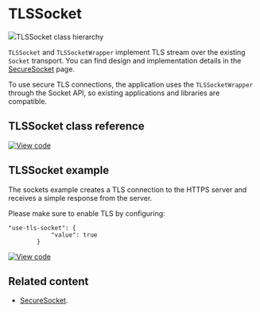 # TLSSocket

<span class="images">![](https://os.mbed.com/docs/mbed-os/development/mbed-os-api-doxy/class_t_l_s_socket.png)<span>TLSSocket class hierarchy</span></span>

`TLSSocket` and `TLSSocketWrapper` implement TLS stream over the existing `Socket` transport. You can find design and implementation details in the [SecureSocket](../apis/secure-socket.html) page.

To use secure TLS connections, the application uses the `TLSSocketWrapper` through the Socket API, so existing applications and libraries are compatible.

## TLSSocket class reference

[![View code](https://www.mbed.com/embed/?type=library)](https://os.mbed.com/docs/mbed-os/development/mbed-os-api-doxy/class_t_l_s_socket.html)

## TLSSocket example

The sockets example creates a TLS connection to the HTTPS server and receives a simple response from the server.

Please make sure to enable TLS by configuring:
```
"use-tls-socket": {
            "value": true
        }
```

[![View code](https://www.mbed.com/embed/?url=https://github.com/ARMmbed/mbed-os-example-sockets/blob/mbed-os-6.7.0/source/main.cpp)](https://github.com/ARMmbed/mbed-os-example-sockets/blob/mbed-os-6.7.0/source/main.cpp)

## Related content

- [SecureSocket](../apis/secure-socket.html).
